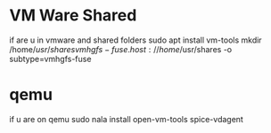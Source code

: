 # VM Ware Shared
if are u in vmware and shared folders
sudo apt install vm-tools
mkdir /home/$usr/shares
vmhgfs-fuse .host:/ /home/$usr/shares -o subtype=vmhgfs-fuse

# qemu 
if u are on qemu
sudo nala install open-vm-tools spice-vdagent
